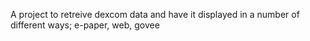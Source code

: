 A project to retreive dexcom data and have it displayed in a number of different ways; e-paper, web, govee 
